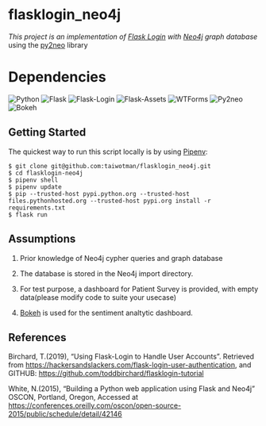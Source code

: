 # flasklogin_neo4j
_This project is an implementation of [Flask Login](https://flask-login.readthedocs.io/en/latest/#module-flask_login) with [Neo4j](https://neo4j.com/) graph database_ using the [py2neo](https://pypi.org/project/py2neo/) library

# Dependencies
![Python](https://img.shields.io/badge/Python-v3.7-blue.svg?logo=python&longCache=true&logoColor=white&colorB=5e81ac&style=flat-square&colorA=4c566a)
![Flask](https://img.shields.io/badge/Flask-v1.1.1-blue.svg?longCache=true&logo=flask&style=flat-square&logoColor=white&colorB=5e81ac&colorA=4c566a)
![Flask-Login](https://img.shields.io/badge/Flask--Login-v0.4.1-blue.svg?longCache=true&logo=flask&style=flat-square&logoColor=white&colorB=5e81ac&colorA=4c566a)
![Flask-Assets](https://img.shields.io/badge/Flask--Assets-v0.12-blue.svg?longCache=true&logo=flask&style=flat-square&logoColor=white&colorB=5e81ac&colorA=4c566a)
![WTForms](https://img.shields.io/badge/WTForms-v2.2.1-blue.svg?longCache=true&logo=python&style=flat-square&logoColor=white&colorB=5e81ac&colorA=4c566a)
![Py2neo](https://img.shields.io/badge/Py2neo-v4.30-blue.svg?longCache=true&logo=python&style=flat-square&logoColor=white&colorB=5e81ac&colorA=4c566a)
![Bokeh](https://img.shields.io/badge/Bokeh-v2.2.0-blue.svg?longCache=true&logo=python&style=flat-square&logoColor=white&colorB=5e81ac&colorA=4c566a)



## Getting Started

The quickest way to run this script locally is by using [Pipenv](https://pipenv-fork.readthedocs.io/en/latest/):

```shell
$ git clone git@github.com:taiwotman/flasklogin_neo4j.git
$ cd flasklogin-neo4j
$ pipenv shell
$ pipenv update
$ pip --trusted-host pypi.python.org --trusted-host files.pythonhosted.org --trusted-host pypi.org install -r  requirements.txt 
$ flask run
```

## Assumptions
1. Prior knowledge of  Neo4j  cypher queries and graph database

2. The database is stored in the Neo4j import directory.

3. For test purpose, a dashboard for Patient Survey is provided, with empty data(please modify code to suite your usecase)

4. [Bokeh](https://pypi.org/project/bokeh/) is used for the sentiment analtytic dashboard.

## References
Birchard, T.(2019), “Using Flask-Login to Handle User Accounts”. Retrieved from https://hackersandslackers.com/flask-login-user-authentication, and GITHUB: https://github.com/toddbirchard/flasklogin-tutorial

White, N.(2015), “Building a Python web application using Flask and Neo4j” OSCON, Portland, Oregon, Accessed at https://conferences.oreilly.com/oscon/open-source-2015/public/schedule/detail/42146
